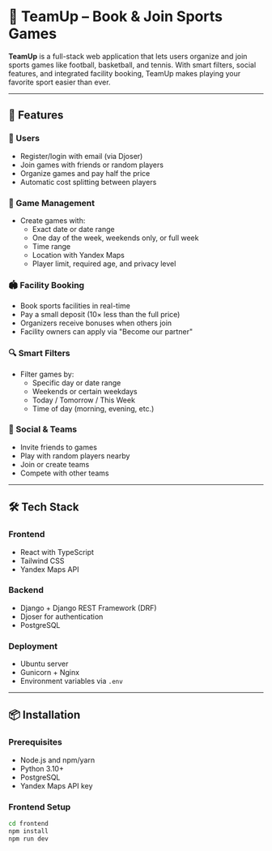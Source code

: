# 🏀 TeamUp – Book & Join Sports Games

**TeamUp** is a full-stack web application that lets users organize and join sports games like football, basketball, and tennis. With smart filters, social features, and integrated facility booking, TeamUp makes playing your favorite sport easier than ever.

---

## 🚀 Features

### 👥 Users
- Register/login with email (via Djoser)
- Join games with friends or random players
- Organize games and pay half the price
- Automatic cost splitting between players

### 📅 Game Management
- Create games with:
  - Exact date or date range
  - One day of the week, weekends only, or full week
  - Time range
  - Location with Yandex Maps
  - Player limit, required age, and privacy level

### 🏟️ Facility Booking
- Book sports facilities in real-time
- Pay a small deposit (10× less than the full price)
- Organizers receive bonuses when others join
- Facility owners can apply via "Become our partner"

### 🔍 Smart Filters
- Filter games by:
  - Specific day or date range
  - Weekends or certain weekdays
  - Today / Tomorrow / This Week
  - Time of day (morning, evening, etc.)

### 💬 Social & Teams
- Invite friends to games
- Play with random players nearby
- Join or create teams
- Compete with other teams

---

## 🛠️ Tech Stack

### Frontend
- React with TypeScript
- Tailwind CSS
- Yandex Maps API

### Backend
- Django + Django REST Framework (DRF)
- Djoser for authentication
- PostgreSQL

### Deployment
- Ubuntu server
- Gunicorn + Nginx
- Environment variables via `.env`

---

## 📦 Installation

### Prerequisites

- Node.js and npm/yarn
- Python 3.10+
- PostgreSQL
- Yandex Maps API key

### Frontend Setup

```bash
cd frontend
npm install
npm run dev
